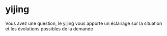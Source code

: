 # yijing
Vous avez une question, le yijing vous apporte un éclairage sur la situation et les évolutions possibles de la demande
